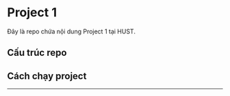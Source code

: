 # Project 1

Đây là repo chứa nội dung Project 1 tại HUST.

## Cấu trúc repo

## Cách chạy project

---

